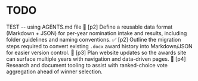 # TODO

TEST -- using AGENTS.md file
🔲 [p2] Define a reusable data format (Markdown + JSON) for per-year nomination intake and results, including folder guidelines and naming conventions.
✅ [p2] Outline the migration steps required to convert existing `.docx` award history into Markdown/JSON for easier version control.
🔲 [p3] Plan website updates so the awards site can surface multiple years with navigation and data-driven pages.
🔲 [p4] Research and document tooling to assist with ranked-choice vote aggregation ahead of winner selection.
